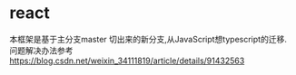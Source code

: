 # react

本框架是基于主分支master 切出来的新分支,从JavaScript想typescript的迁移.
问题解决办法参考 https://blog.csdn.net/weixin_34111819/article/details/91432563